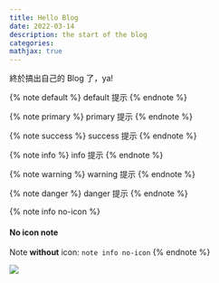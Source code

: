 ```yaml
---
title: Hello Blog
date: 2022-03-14
description: the start of the blog
categories: 
mathjax: true
---
```


終於搞出自己的 $\text{Blog}$ 了，ya!

{% note default %}
default 提示
{% endnote %}

{% note primary %}
primary 提示
{% endnote %}

{% note success %}
success 提示
{% endnote %}

{% note info %}
info 提示
{% endnote %}

{% note warning %}
warning 提示
{% endnote %}

{% note danger %}
danger 提示
{% endnote %}

{% note info no-icon %}
#### No icon note
Note **without** icon: `note info no-icon`
{% endnote %}

![](https://lh3.googleusercontent.com/oLEVnJW3kea37wC5emwa7vXFxSbuCoQnutCfXF_QYNLNJE6I6C42vgRUB6yaReYoCYigaavvh3UlnePaa91Ytrv9EA=w640-h400-e365-rj-sc0x00ffffff)
